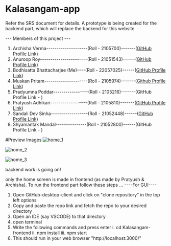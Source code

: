 # Kalasangam-app
Refer the SRS document for details. 
A prototype is being created for the backend part, which will replace the backend for this website

--- Members of this project ---
1. Archisha Verma--------------------(Roll - 2105700)-------([GitHub Profile Link](https://github.com/archishaverma))
2. Anuroop Roy-----------------------(Roll - 21051543)------([GitHub Profile Link](https://github.com/aroy1106))
3. Bodhisatta Bhattacharjee (Me)----(Roll - 22057025)------([GitHub Profile Link](https://github.com/eziokittu))
4. Muskan Pritam---------------------(Roll - 2105974)-------([Github Profile Link](https://github.com/MuskanP2021))
5. Pradyumna Poddar-----------------(Roll - 2105216)-------(GitHub Profile Link - )
6. Pratyush Adhikari------------------(Roll - 2105810)-------([GitHub Profile Link](https://github.com/Pratyush-Adhikari1507))
7. Sandali Dev Sinha------------------(Roll - 21052448)------([GitHub Profile Link](https://github.com/DevSinhaSandali))
8. Shyamantak Mandal---------------(Roll - 21052800)------(GitHub Profile Link - )


#Preview Images
![home_1](https://github.com/eziokittu/Kalasangam-app/assets/52044555/265abf3f-2a08-4096-b49c-dbfa7dc4b631)

![home_2](https://github.com/eziokittu/Kalasangam-app/assets/52044555/dfc27666-eafe-494e-bb49-1719d46d0160)

![home_3](https://github.com/eziokittu/Kalasangam-app/assets/52044555/6862c680-c8f0-4c08-b114-4983ec8a28e1)

backend work is going on!

only the home screen is made in frontend (as made by Pratyush & Archisha).
To run the frontend part follow these steps ...
----For GUI----
1. Open GitHub-desktop-client and click on "clone repository" in the top left options
2. Copy and paste the repo link and fetch the repo to your desired directory
3. Open an IDE (say VSCODE) to that directory
4. open terminal
5. Write the following commands and press enter
     i.      cd Kalasangam-frontend
     ii.     npm install
     iii.    npm start
6. This should run in your web browser "http://localhost:3000/"

